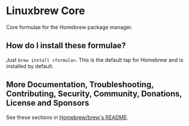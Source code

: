 # Linuxbrew Core
Core formulae for the Homebrew package manager.

## How do I install these formulae?

Just `brew install <formula>`. This is the default tap for Homebrew and is installed by default.

## More Documentation, Troubleshooting, Contributing, Security, Community, Donations, License and Sponsors

See these sections in [Homebrew/brew's README](https://github.com/Homebrew/brew#homebrew).
